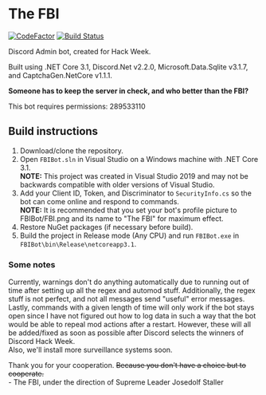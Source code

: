 # The FBI

[![CodeFactor](https://www.codefactor.io/repository/github/the-mighty-mo/fbibot/badge)](https://www.codefactor.io/repository/github/the-mighty-mo/fbibot)
[![Build Status](https://hallb1016.visualstudio.com/FBIBot/_apis/build/status/the-mighty-mo.FBIBot?branchName=master)](https://hallb1016.visualstudio.com/FBIBot/_build/latest?definitionId=2&branchName=master)

Discord Admin bot, created for Hack Week.

Built using .NET Core 3.1, Discord.Net v2.2.0, Microsoft.Data.Sqlite v3.1.7, and CaptchaGen.NetCore v1.1.1.

**Someone has to keep the server in check, and who better than the FBI?**

This bot requires permissions: 289533110

## Build instructions

1. Download/clone the repository.
2. Open `FBIBot.sln` in Visual Studio on a Windows machine with .NET Core 3.1.  
**NOTE:** This project was created in Visual Studio 2019 and may not be backwards compatible with older versions of Visual Studio.
3. Add your Client ID, Token, and Discriminator to `SecurityInfo.cs` so the bot can come online and respond to commands.  
**NOTE:** It is recommended that you set your bot's profile picture to FBIBot/FBI.png and its name to "The FBI" for maximum effect.
4. Restore NuGet packages (if necessary before build).
5. Build the project in Release mode (Any CPU) and run `FBIBot.exe` in `FBIBot\bin\Release\netcoreapp3.1`.

### Some notes

Currently, warnings don't do anything automatically due to running out of time after setting up all the regex and automod stuff. Additionally, the regex stuff is not perfect, and not all messages send "useful" error messages. Lastly, commands with a given length of time will only work if the bot stays open since I have not figured out how to log data in such a way that the bot would be able to repeal mod actions after a restart. However, these will all be added/fixed as soon as possible after Discord selects the winners of Discord Hack Week.  
Also, we'll install more surveillance systems soon.

Thank you for your cooperation. ~~Because you don't have a choice but to cooperate.~~  
\- The FBI, under the direction of Supreme Leader Josedolf Staller
